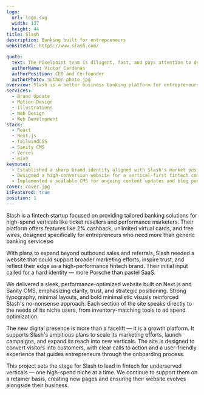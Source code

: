 ```yaml
---
logo:
  url: logo.svg
  width: 137
  height: 44
title: Slash
description: Banking built for entrepreneurs
websiteUrl: https://www.slash.com/

quote:
  text: The Pixelpoint team is diligent, fast, and pays attention to detail. We couldn't be happier with the final product and look forward to continuing to work with them.
  authorName: Victor Cardenas
  authorPosition: CEO and Co-founder
  authorPhoto: author-photo.jpg
overview: Slash is a better business banking platform for entrepreneurs. 2% cashback, unlimited virtual cards, free wires, and more.
services:
  - Brand Update
  - Motion Design
  - Illustrations
  - Web Design
  - Web Development
stack:
  - React
  - Next.js
  - TailwindCSS
  - Sanity CMS
  - Vercel
  - Rive
keynotes:
  - Established a sharp brand identity aligned with Slash's market positioning
  - Designed a high-conversion website for a vertical-first fintech company
  - Implemented a scalable CMS for ongoing content updates and blog posts
cover: cover.jpg
isFeatured: true
position: 1
---
```


Slash is a fintech startup focused on providing tailored banking solutions for high-spend verticals like ticket resellers and performance marketers. Their platform offers features like 2% cashback, unlimited virtual cards, and free wires, designed specifically for entrepreneurs who need more than generic banking servicesю

With plans to expand beyond outbound sales and referrals, Slash needed a website that could support broader marketing efforts, inspire trust, and reflect their edge as a high-performance fintech brand. Their initial input called for a hard identity — more Porsche than pastel SaaS.

We delivered a sleek, performance-optimized website built on Next.js and Sanity CMS, emphasizing clarity, trust, and strategic positioning. Strong typography, minimal layouts, and bold minimalistic visuals reinforced Slash's no-nonsense approach. Each section of the site speaks directly to the needs of its niche users, from inventory-matching tools to ad spend optimization.

The new digital presence is more than a facelift — it is a growth platform. It supports Slash's ambitious plans to scale its marketing efforts, launch campaigns, and expand its reach into new verticals. The site is designed to convert visitors into customers, with clear calls to action and a user-friendly experience that guides entrepreneurs through the onboarding process.

This project sets the stage for Slash to lead in fintech for underserved verticals — one high-spend niche at a time. We continue to support them on a retainer basis, creating new pages and ensuring their website evolves alongside their business.
